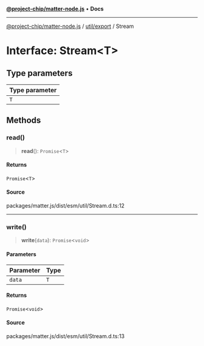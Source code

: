 [**@project-chip/matter-node.js**](../../../README.md) • **Docs**

***

[@project-chip/matter-node.js](../../../modules.md) / [util/export](../README.md) / Stream

# Interface: Stream\<T\>

## Type parameters

| Type parameter |
| :------ |
| `T` |

## Methods

### read()

> **read**(): `Promise`\<`T`\>

#### Returns

`Promise`\<`T`\>

#### Source

packages/matter.js/dist/esm/util/Stream.d.ts:12

***

### write()

> **write**(`data`): `Promise`\<`void`\>

#### Parameters

| Parameter | Type |
| :------ | :------ |
| `data` | `T` |

#### Returns

`Promise`\<`void`\>

#### Source

packages/matter.js/dist/esm/util/Stream.d.ts:13
